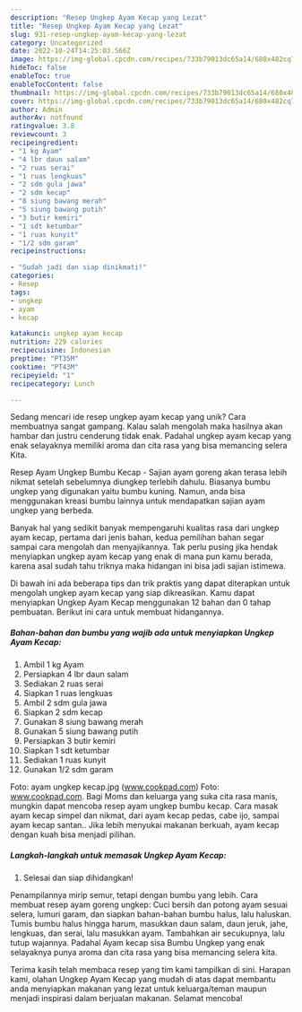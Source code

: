 ```yaml
---
description: "Resep Ungkep Ayam Kecap yang Lezat"
title: "Resep Ungkep Ayam Kecap yang Lezat"
slug: 931-resep-ungkep-ayam-kecap-yang-lezat
category: Uncategorized
date: 2022-10-24T14:25:03.566Z
image: https://img-global.cpcdn.com/recipes/733b79013dc65a14/680x482cq70/ungkep-ayam-kecap-foto-resep-utama.jpg
hideToc: false
enableToc: true
enableTocContent: false
thumbnail: https://img-global.cpcdn.com/recipes/733b79013dc65a14/680x482cq70/ungkep-ayam-kecap-foto-resep-utama.jpg
cover: https://img-global.cpcdn.com/recipes/733b79013dc65a14/680x482cq70/ungkep-ayam-kecap-foto-resep-utama.jpg
author: Admin
authorAv: notfound
ratingvalue: 3.8
reviewcount: 3
recipeingredient:
- "1 kg Ayam"
- "4 lbr daun salam"
- "2 ruas serai"
- "1 ruas lengkuas"
- "2 sdm gula jawa"
- "2 sdm kecap"
- "8 siung bawang merah"
- "5 siung bawang putih"
- "3 butir kemiri"
- "1 sdt ketumbar"
- "1 ruas kunyit"
- "1/2 sdm garam"
recipeinstructions:

- "Sudah jadi dan siap dinikmati!"
categories:
- Resep
tags:
- ungkep
- ayam
- kecap

katakunci: ungkep ayam kecap 
nutrition: 229 calories
recipecuisine: Indonesian
preptime: "PT35M"
cooktime: "PT43M"
recipeyield: "1"
recipecategory: Lunch

---
```





Sedang mencari ide resep ungkep ayam kecap yang unik? Cara membuatnya sangat gampang. Kalau salah mengolah maka hasilnya akan hambar dan justru cenderung tidak enak. Padahal ungkep ayam kecap yang enak selayaknya memiliki aroma dan cita rasa yang bisa memancing selera Kita.





Resep Ayam Ungkep Bumbu Kecap - Sajian ayam goreng akan terasa lebih nikmat setelah sebelumnya diungkep terlebih dahulu. Biasanya bumbu ungkep yang digunakan yaitu bumbu kuning. Namun, anda bisa menggunakan kreasi bumbu lainnya untuk mendapatkan sajian ayam ungkep yang berbeda.

Banyak hal yang sedikit banyak mempengaruhi kualitas rasa dari ungkep ayam kecap, pertama dari jenis bahan, kedua pemilihan bahan segar sampai cara mengolah dan menyajikannya. Tak perlu pusing jika hendak menyiapkan ungkep ayam kecap yang enak di mana pun kamu berada, karena asal sudah tahu triknya maka hidangan ini bisa jadi sajian istimewa.






Di bawah ini ada beberapa tips dan trik praktis yang dapat diterapkan untuk mengolah ungkep ayam kecap yang siap dikreasikan. Kamu dapat menyiapkan Ungkep Ayam Kecap menggunakan 12 bahan dan 0 tahap pembuatan. Berikut ini cara untuk membuat hidangannya.

<!--inarticleads1-->

##### Bahan-bahan dan bumbu yang wajib ada untuk menyiapkan Ungkep Ayam Kecap:

1. Ambil 1 kg Ayam
1. Persiapkan 4 lbr daun salam
1. Sediakan 2 ruas serai
1. Siapkan 1 ruas lengkuas
1. Ambil 2 sdm gula jawa
1. Siapkan 2 sdm kecap
1. Gunakan 8 siung bawang merah
1. Gunakan 5 siung bawang putih
1. Persiapkan 3 butir kemiri
1. Siapkan 1 sdt ketumbar
1. Sediakan 1 ruas kunyit
1. Gunakan 1/2 sdm garam


Foto: ayam ungkep kecap.jpg (www.cookpad.com) Foto: www.cookpad.com. Bagi Moms dan keluarga yang suka cita rasa manis, mungkin dapat mencoba resep ayam ungkep bumbu kecap. Cara masak ayam kecap simpel dan nikmat, dari ayam kecap pedas, cabe ijo, sampai ayam kecap santan.. Jika lebih menyukai makanan berkuah, ayam kecap dengan kuah bisa menjadi pilihan. 

<!--inarticleads2-->

##### Langkah-langkah untuk memasak Ungkep Ayam Kecap:


1. Selesai dan siap dihidangkan!

Penampilannya mirip semur, tetapi dengan bumbu yang lebih. Cara membuat resep ayam goreng ungkep: Cuci bersih dan potong ayam sesuai selera, lumuri garam, dan siapkan bahan-bahan bumbu halus, lalu haluskan. Tumis bumbu halus hingga harum, masukkan daun salam, daun jeruk, jahe, lengkuas, dan serai, lalu masukkan ayam. Tambahkan air secukupnya, lalu tutup wajannya. Padahal Ayam kecap sisa Bumbu Ungkep yang enak selayaknya punya aroma dan cita rasa yang bisa memancing selera kita. 

Terima kasih telah membaca resep yang tim kami tampilkan di sini. Harapan kami, olahan Ungkep Ayam Kecap yang mudah di atas dapat membantu anda menyiapkan makanan yang lezat untuk keluarga/teman maupun menjadi inspirasi dalam berjualan makanan. Selamat mencoba!
